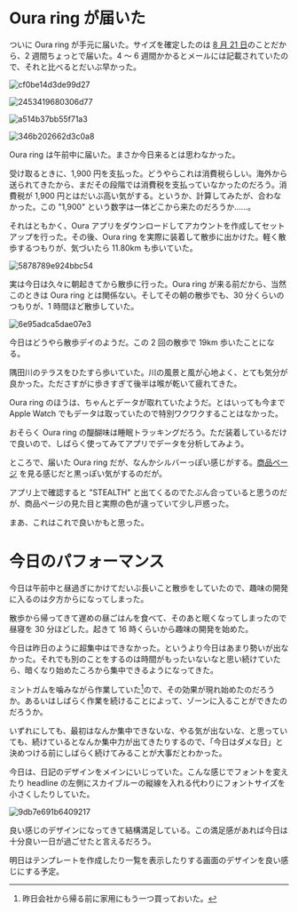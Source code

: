 # Oura ring が届いた
ついに Oura ring が手元に届いた。サイズを確定したのは [8 月 21 日](/2019/08/21)のことだから、2 週間ちょっとで届いた。4 〜 6 週間かかるとメールには記載されていたので、それと比べるとだいぶ早かった。

![cf0be14d3de99d27](/images/2019/09/cf0be14d3de99d27.jpg)

![2453419680306d77](/images/2019/09/2453419680306d77.jpg)

![a514b37bb55f71a3](/images/2019/09/a514b37bb55f71a3.jpg)

![346b202662d3c0a8](/images/2019/09/346b202662d3c0a8.jpg)

Oura ring は午前中に届いた。まさか今日来るとは思わなかった。

受け取るときに、1,900 円を支払った。どうやらこれは消費税らしい。海外から送られてきたから、まだその段階では消費税を支払っていなかったのだろう。消費税が 1,900 円とはだいぶ高い気がする。というか、計算してみたが、合わなかった。この "1,900" という数字は一体どこから来たのだろうか......。

それはともかく、Oura アプリをダウンロードしてアカウントを作成してセットアップを行った。その後、Oura ring を実際に装着して散歩に出かけた。軽く散歩するつもりが、気づいたら 11.80km も歩いていた。

![5878789e924bbc54](/images/2019/09/5878789e924bbc54.jpg)

実は今日は久々に朝起きてから散歩に行った。Oura ring が来る前だから、当然このときは Oura ring とは関係ない。そしてその朝の散歩でも、30 分くらいのつもりが、1 時間ほど散歩していた。

![6e95adca5dae07e3](/images/2019/09/6e95adca5dae07e3.jpg)

今日はどうやら散歩デイのようだ。この 2 回の散歩で 19km 歩いたことになる。

隅田川のテラスをひたすら歩いていた。川の風景と風が心地よく、とても気分が良かった。たださすがに歩きすぎて後半は喉が乾いて疲れてきた。

Oura ring のほうは、ちゃんとデータが取れていたようだ。とはいっても今まで Apple Watch でもデータは取っていたので特別ワクワクすることはなかった。

おそらく Oura ring の醍醐味は睡眠トラッキングだろう。ただ装着しているだけで良いので、しばらく使ってみてアプリでデータを分析してみよう。

ところで、届いた Oura ring だが、なんかシルバーっぽい感じがする。[商品ページ](https://ouraring.com/products/) を見る感じだと黒っぽい気がするのだが。

アプリ上で確認すると "STEALTH" と出てくるのでたぶん合っていると思うのだが、商品ページの見た目と実際の色が違っていて少し戸惑った。

まあ、これはこれで良いかもと思った。

# 今日のパフォーマンス
今日は午前中と昼過ぎにかけてだいぶ長いこと散歩をしていたので、趣味の開発に入るのは夕方からになってしまった。

散歩から帰ってきて遅めの昼ごはんを食べて、そのあと眠くなってしまったので昼寝を 30 分ほどした。起きて 16 時くらいから趣味の開発を始めた。

今日は昨日のように超集中はできなかった。というより今日はあまり勢いが出なかった。それでも別のことをするのは時間がもったいないなと思い続けていたら、暗くなり始めたころから集中できるようになってきた。

ミントガムを噛みながら作業していた[^mint-gum]ので、その効果が現れ始めたのだろうか。あるいはしばらく作業を続けることによって、ゾーンに入ることができたのだろうか。

[^mint-gum]: 昨日会社から帰る前に家用にもう一つ買っておいた。

いずれにしても、最初はなんか集中できないな、やる気が出ないな、と思っていても、続けているとなんか集中力が出てきたりするので、「今日はダメな日」と決めつける前にしばらく続けてみることが大事だとわかった。

今日は、日記のデザインをメインにいじっていた。こんな感じでフォントを変えたり headline の左側にスカイブルーの縦線を入れる代わりにフォントサイズを小さくしたりしていた。

![9db7e691b6409217](/images/2019/09/9db7e691b6409217.png)

良い感じのデザインになってきて結構満足している。この満足感があれば今日は十分良い一日が過ごせたと言えるだろう。

明日はテンプレートを作成したり一覧を表示したりする画面のデザインを良い感じにする予定。
